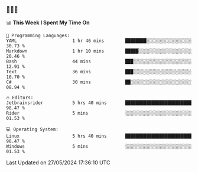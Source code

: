 ### 👋👋👋
<!--START_SECTION:waka-->
📊 **This Week I Spent My Time On** 

```text
💬 Programming Languages: 
YAML                     1 hr 46 mins        ████████░░░░░░░░░░░░░░░░░   30.73 % 
Markdown                 1 hr 10 mins        █████░░░░░░░░░░░░░░░░░░░░   20.46 % 
Bash                     44 mins             ███░░░░░░░░░░░░░░░░░░░░░░   12.91 % 
Text                     36 mins             ███░░░░░░░░░░░░░░░░░░░░░░   10.70 % 
C#                       30 mins             ██░░░░░░░░░░░░░░░░░░░░░░░   08.94 % 

🔥 Editors: 
Jetbrainsrider           5 hrs 40 mins       █████████████████████████   98.47 % 
Rider                    5 mins              ░░░░░░░░░░░░░░░░░░░░░░░░░   01.53 % 

💻 Operating System: 
Linux                    5 hrs 40 mins       █████████████████████████   98.47 % 
Windows                  5 mins              ░░░░░░░░░░░░░░░░░░░░░░░░░   01.53 % 
```


 Last Updated on 27/05/2024 17:36:10 UTC
<!--END_SECTION:waka-->
